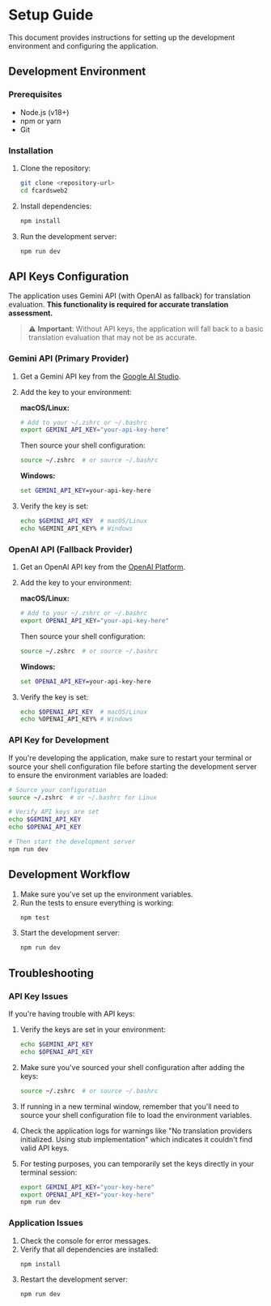 # Setup Guide

This document provides instructions for setting up the development environment and configuring the application.

## Development Environment

### Prerequisites

- Node.js (v18+)
- npm or yarn
- Git

### Installation

1. Clone the repository:
   ```bash
   git clone <repository-url>
   cd fcardsweb2
   ```

2. Install dependencies:
   ```bash
   npm install
   ```

3. Run the development server:
   ```bash
   npm run dev
   ```

## API Keys Configuration

The application uses Gemini API (with OpenAI as fallback) for translation evaluation. **This functionality is required for accurate translation assessment.**

> ⚠️ **Important**: Without API keys, the application will fall back to a basic translation evaluation that may not be as accurate.

### Gemini API (Primary Provider)

1. Get a Gemini API key from the [Google AI Studio](https://makersuite.google.com/app/apikey).

2. Add the key to your environment:

   **macOS/Linux:**
   ```bash
   # Add to your ~/.zshrc or ~/.bashrc
   export GEMINI_API_KEY="your-api-key-here"
   ```

   Then source your shell configuration:
   ```bash
   source ~/.zshrc  # or source ~/.bashrc
   ```

   **Windows:**
   ```cmd
   set GEMINI_API_KEY=your-api-key-here
   ```

3. Verify the key is set:
   ```bash
   echo $GEMINI_API_KEY  # macOS/Linux
   echo %GEMINI_API_KEY% # Windows
   ```

### OpenAI API (Fallback Provider)

1. Get an OpenAI API key from the [OpenAI Platform](https://platform.openai.com/api-keys).

2. Add the key to your environment:

   **macOS/Linux:**
   ```bash
   # Add to your ~/.zshrc or ~/.bashrc
   export OPENAI_API_KEY="your-api-key-here"
   ```

   Then source your shell configuration:
   ```bash
   source ~/.zshrc  # or source ~/.bashrc
   ```

   **Windows:**
   ```cmd
   set OPENAI_API_KEY=your-api-key-here
   ```

3. Verify the key is set:
   ```bash
   echo $OPENAI_API_KEY  # macOS/Linux
   echo %OPENAI_API_KEY% # Windows
   ```

### API Key for Development

If you're developing the application, make sure to restart your terminal or source your shell configuration file before starting the development server to ensure the environment variables are loaded:

```bash
# Source your configuration
source ~/.zshrc  # or ~/.bashrc for Linux

# Verify API keys are set
echo $GEMINI_API_KEY
echo $OPENAI_API_KEY

# Then start the development server
npm run dev
```

## Development Workflow

1. Make sure you've set up the environment variables.
2. Run the tests to ensure everything is working:
   ```bash
   npm test
   ```
3. Start the development server:
   ```bash
   npm run dev
   ```

## Troubleshooting

### API Key Issues

If you're having trouble with API keys:

1. Verify the keys are set in your environment:
   ```bash
   echo $GEMINI_API_KEY
   echo $OPENAI_API_KEY
   ```

2. Make sure you've sourced your shell configuration after adding the keys:
   ```bash
   source ~/.zshrc  # or source ~/.bashrc
   ```

3. If running in a new terminal window, remember that you'll need to source your shell configuration file to load the environment variables.

4. Check the application logs for warnings like "No translation providers initialized. Using stub implementation" which indicates it couldn't find valid API keys.

5. For testing purposes, you can temporarily set the keys directly in your terminal session:
   ```bash
   export GEMINI_API_KEY="your-key-here"
   export OPENAI_API_KEY="your-key-here"
   npm run dev
   ```

### Application Issues

1. Check the console for error messages.
2. Verify that all dependencies are installed:
   ```bash
   npm install
   ```
3. Restart the development server:
   ```bash
   npm run dev
   ```